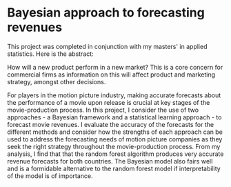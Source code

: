 # Bayesian approach to forecasting revenues
This project was completed in conjunction with my masters' in applied statistics. Here is the abstract:

How will a new product perform in a new market? This is a core concern for commercial firms as information on this will affect product and marketing strategy, amongst other decisions. 

For players in the motion picture industry, making accurate forecasts about the performance of a movie upon release is crucial at key stages of the movie-production process. In this project, I consider the use of two approaches - a Bayesian framework and a statistical learning approach - to forecast movie revenues. I evaluate the accuracy of the forecasts for the different methods and consider how the strengths of each approach can be used to address the forecasting needs of motion picture companies as they seek the right strategy throughout the movie-production process. From my analysis, I find that that the random forest algorithm produces very accurate revenue forecasts for both countries. The Bayesian model also fairs well and is a formidable alternative to the random forest model if interpretability of the model is of importance.